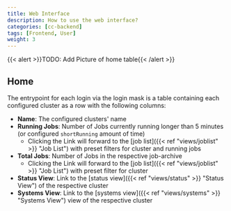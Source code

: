 ```yaml
---
title: Web Interface
description: How to use the web interface?
categories: [cc-backend]
tags: [Frontend, User]
weight: 3
---
```


{{< alert >}}TODO: Add Picture of home table{{< /alert >}}

## Home

The entrypoint for each login via the login mask is a table containing each configured cluster as a row with the following columns:

* **Name**: The configured clusters' name
* **Running Jobs**: Number of Jobs currently running longer than 5 minutes (or configured `shortRunning` amount of time)
  * Clicking the Link will forward to the [job list]({{< ref "views/joblist" >}} "Job List") with preset filters for cluster and running jobs
* **Total Jobs**: Number of Jobs in the respective job-archive
  * Clicking the Link will forward to the [job list]({{< ref "views/joblist" >}} "Job List") with preset filter for cluster
* **Status View**: Link to the [status view]({{< ref "views/status" >}} "Status View") of the respective cluster
* **Systems View**: Link to the [systems view]({{< ref "views/systems" >}} "Systems View") view of the respective cluster
